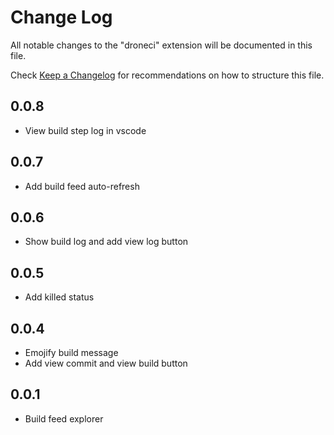 # Change Log

All notable changes to the "droneci" extension will be documented in this file.

Check [Keep a Changelog](http://keepachangelog.com/) for recommendations on how to structure this file.

## 0.0.8

- View build step log in vscode

## 0.0.7

- Add build feed auto-refresh

## 0.0.6

- Show build log and add view log button

## 0.0.5

- Add killed status

## 0.0.4

- Emojify build message
- Add view commit and view build button

## 0.0.1

- Build feed explorer